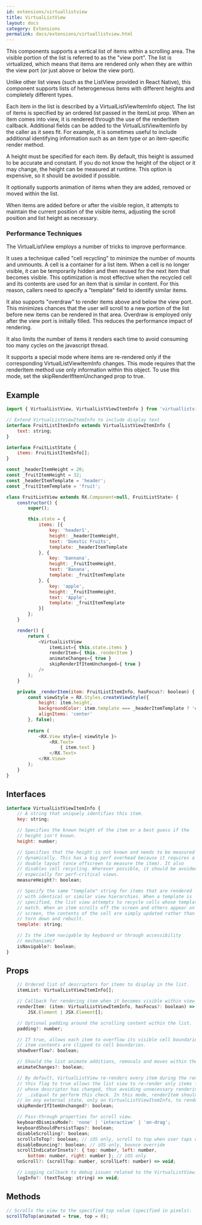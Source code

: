 ```yaml
---
id: extensions/virtuallistview
title: VirtualListView
layout: docs
category: Extensions
permalink: docs/extensions/virtuallistview.html
---
```


This components supports a vertical list of items within a scrolling area. The visible portion of the list is referred to as the "view port". The list is virtualized, which means that items are rendered only when they are within the view port (or just above or below the view port).

Unlike other list views (such as the ListView provided in React Native), this component supports lists of heterogeneous items with different heights and completely different types.

Each item in the list is described by a VirtualListViewItemInfo object. The list of items is specified by an ordered list passed in the itemList prop. When an item comes into view, it is rendered through the use of the renderItem callback. Additional fields can be added to the VirtualListViewItemInfo by the caller as it sees fit. For example, it is sometimes useful to include additional identifying information such as an item type or an item-specific render method.

A height must be specified for each item. By default, this height is assumed to be accurate and constant. If you do not know the height of the object or it may change, the height can be measured at runtime. This option is expensive, so it should be avoided if possible.

It optionally supports animation of items when they are added, removed or moved within the list.

When items are added before or after the visible region, it attempts to maintain the current position of the visible items, adjusting the scroll position and list height as necessary.

### Performance Techniques

The VirtualListView employs a number of tricks to improve performance.

It uses a technique called "cell recycling" to minimize the number of mounts and unmounts. A cell is a container for a list item. When a cell is no longer visible, it can be temporarily hidden and then reused for the next item that becomes visible. This optimization is most effective when the recycled cell and its contents are used for an item that is similar in content. For this reason, callers need to specify a "template" field to identify similar items.

It also supports "overdraw" to render items above and below the view port. This minimizes chances that the user will scroll to a new portion of the list before new items can be rendered in that area. Overdraw is employed only after the view port is initially filled. This reduces the performance impact of rendering.

It also limits the number of items it renders each time to avoid consuming too many cycles on the javascript thread.

It supports a special mode where items are re-rendered only if the corresponding VirtualListViewItemInfo changes. This mode requires that the renderItem method use only information within this object. To use this mode, set the skipRenderIfItemUnchanged prop to true.

## Example
``` javascript
import { VirtualListView, VirtualListViewItemInfo } from 'virtuallistview';

// Extend VirtualListViewItemInfo to include display text
interface FruitListItemInfo extends VirtualListViewItemInfo {
    text: string;
}

interface FruitListState {
    items: FruitListItemInfo[];
}

const _headerItemHeight = 20;
const _fruitItemHeight = 32;
const _headerItemTemplate = 'header';
const _fruitItemTemplate = 'fruit';

class FruitListView extends RX.Component<null, FruitListState> {
    constructor() {
        super();

        this.state = {
            items: [{
                key: 'header1',
                height: _headerItemHeight,
                text: 'Domstic Fruits',
                template: _headerItemTemplate
            }, {
                key: 'bannana',
                height: _fruitItemHeight,
                text: 'Banana',
                template: _fruitItemTemplate
            }, {
                key: 'apple',
                height: _fruitItemHeight,
                text: 'Apple',
                template: _fruitItemTemplate
            }]
        };
    }

    render() {
        return (
            <VirtualListView
                itemList={ this.state.items }
                renderItem={ this._renderItem }
                animateChanges={ true }
                skipRenderIfItemUnchanged={ true }
            />
        );
    }

    private _renderItem(item: FruitListItemInfo, hasFocus?: boolean) {
        const viewStyle = RX.Styles.createViewStyle({
            height: item.height,
            backgroundColor: item.template === _headerItemTemplate ? '#ddd' : '#fff',
            alignItems: 'center'
        }, false);
        
        return (
            <RX.View style={ viewStyle }>
                <RX.Text>
                    { item.text }
                </RX.Text>
            </RX.View>
        );
    }
}
```


## Interfaces
``` javascript
interface VirtualListViewItemInfo {
    // A string that uniquely identifies this item.
    key: string;

    // Specifies the known height of the item or a best guess if the
    // height isn't known.
    height: number;

    // Specifies that the height is not known and needs to be measured
    // dynamically. This has a big perf overhead because it requires a
    // double layout (once offscreen to measure the item). It also 
    // disables cell recycling. Wherever possible, it should be avoided,
    // especially for perf-critical views.
    measureHeight?: boolean;

    // Specify the same "template" string for items that are rendered
    // with identical or similar view hierarchies. When a template is
    // specified, the list view attempts to recycle cells whose templates
    // match. When an item scrolls off the screen and others appear on
    // screen, the contents of the cell are simply updated rather than
    // torn down and rebuilt.
    template: string;

    // Is the item navigable by keyboard or through accessibility
    // mechanisms?
    isNavigable?: boolean;
}
```

## Props
``` javascript
    // Ordered list of descriptors for items to display in the list.
    itemList: VirtualListViewItemInfo[];

    // Callback for rendering item when it becomes visible within view port.
    renderItem: (item: VirtualListViewItemInfo, hasFocus?: boolean) =>
        JSX.Element | JSX.Element[];

    // Optional padding around the scrolling content within the list.
    padding?: number;

    // If true, allows each item to overflow its visible cell boundaries; by default,
    // item contents are clipped to cell boundaries.
    showOverflow?: boolean;

    // Should the list animate additions, removals and moves within the list?
    animateChanges?: boolean;

    // By default, VirtualListView re-renders every item during the render. Setting
    // this flag to true allows the list view to re-render only items from itemList
    // whose descriptor has changed, thus avoiding unnecessary rendering. It uses
    // _.isEqual to perform this check. In this mode, renderItem should not depend
    // on any external state, only on VirtualListViewItemInfo, to render item.
    skipRenderIfItemUnchanged?: boolean;

    // Pass-through properties for scroll view.
    keyboardDismissMode?: 'none' | 'interactive' | 'on-drag';
    keyboardShouldPersistTaps?: boolean;
    disableScrolling?: boolean;
    scrollsToTop?: boolean; // iOS only, scroll to top when user taps on status bar
    disableBouncing?: boolean; // iOS only, bounce override
    scrollIndicatorInsets?: { top: number, left: number,
        bottom: number, right: number }; // iOS only
    onScroll?: (scrollTop: number, scrollLeft: number) => void;

    // Logging callback to debug issues related to the VirtualListView.
    logInfo?: (textToLog: string) => void;
```

## Methods
``` javascript
// Scrolls the view to the specified top value (specified in pixels).
scrollToTop(animated = true, top = 0);
```

